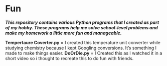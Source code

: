 # Fun
***This repository contains various Python programs that I created as part of my hobby. These programs help me solve school-level problems and make my homework a little more fun and manageable.***

**Tempertaure Coverter.py** = I created this temperature unit converter while studying chemistry because I kept Googling conversions. It’s something I made to make things easier.
**DoOrDie.py** = I Created this as I watched it in a short video so i thought to recreate this to do fun with friends.
